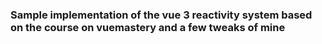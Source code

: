 ### Sample implementation of the vue 3 reactivity system based on the course on vuemastery and a few tweaks of mine
